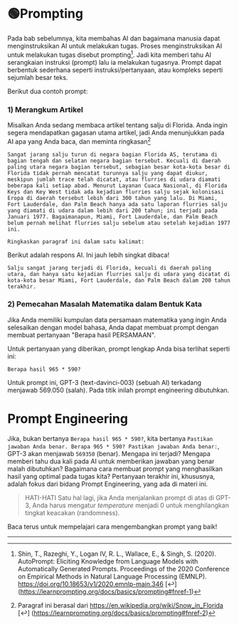 # 🟢Prompting

Pada bab sebelumnya, kita membahas AI dan bagaimana manusia dapat menginstruksikan AI untuk melakukan tugas. Proses menginstruksikan AI untuk melakukan tugas disebut prompting[^1]. Jadi kita memberi tahu AI serangkaian instruksi (prompt) lalu ia melakukan tugasnya. Prompt dapat berbentuk sederhana seperti instruksi/pertanyaan, atau kompleks seperti sejumlah besar teks.

Berikut dua contoh prompt:

### 1) Merangkum Artikel

Misalkan Anda sedang membaca artikel tentang salju di Florida. Anda ingin segera mendapatkan gagasan utama artikel, jadi Anda menunjukkan pada AI apa yang Anda baca, dan meminta ringkasan[^2]

```
Sangat jarang salju turun di negara bagian Florida AS, terutama di bagian tengah dan selatan negara bagian tersebut. Kecuali di daerah paling utara negara bagian tersebut, sebagian besar kota-kota besar di Florida tidak pernah mencatat turunnya salju yang dapat diukur, meskipun jumlah trace telah dicatat, atau flurries di udara diamati beberapa kali setiap abad. Menurut Layanan Cuaca Nasional, di Florida Keys dan Key West tidak ada kejadian flurries salju sejak kolonisasi Eropa di daerah tersebut lebih dari 300 tahun yang lalu. Di Miami, Fort Lauderdale, dan Palm Beach hanya ada satu laporan flurries salju yang diamati di udara dalam lebih dari 200 tahun; ini terjadi pada Januari 1977. Bagaimanapun, Miami, Fort Lauderdale, dan Palm Beach belum pernah melihat flurries salju sebelum atau setelah kejadian 1977 ini.

Ringkaskan paragraf ini dalam satu kalimat:
```

Berikut adalah respons AI. Ini jauh lebih singkat dibaca!

```
Salju sangat jarang terjadi di Florida, kecuali di daerah paling utara, dan hanya satu kejadian flurries salju di udara yang dicatat di kota-kota besar Miami, Fort Lauderdale, dan Palm Beach dalam 200 tahun terakhir.
```

### 2) Pemecahan Masalah Matematika dalam Bentuk Kata

Jika Anda memiliki kumpulan data persamaan matematika yang ingin Anda selesaikan dengan model bahasa, Anda dapat membuat prompt dengan membuat pertanyaan "Berapa hasil PERSAMAAN".

Untuk pertanyaan yang diberikan, prompt lengkap Anda bisa terlihat seperti ini:

```
Berapa hasil 965 * 590?
```

Untuk prompt ini, GPT-3 (text-davinci-003) (sebuah AI) terkadang menjawab 569.050 (salah). Pada titik inilah prompt engineering dibutuhkan.

# Prompt Engineering

Jika, bukan bertanya  `Berapa hasil 965 * 590?`, kita bertanya `Pastikan jawaban Anda benar. Berapa 965 * 590? Pastikan jawaban Anda benar:`, GPT-3 akan menjawab `569350` (benar). Mengapa ini terjadi? Mengapa memberi tahu dua kali pada AI untuk memberikan jawaban yang benar malah dibutuhkan? Bagaimana cara membuat prompt yang menghasilkan hasil yang optimal pada tugas kita? Pertanyaan terakhir ini, khususnya, adalah fokus dari bidang Prompt Engineering, yang ada di materi ini.

> HATI-HATI
Satu hal lagi, jika Anda menjalankan prompt di atas di GPT-3, Anda harus mengatur *temperature* menjadi 0 untuk menghilangkan tingkat keacakan (randomness).
> 

Baca terus untuk mempelajari cara mengembangkan prompt yang baik!

---

[^1]: Shin, T., Razeghi, Y., Logan IV, R. L., Wallace, E., & Singh, S. (2020). AutoPrompt: Eliciting Knowledge from Language Models with Automatically Generated Prompts. Proceedings of the 2020 Conference on Empirical Methods in Natural Language Processing (EMNLP). https://doi.org/10.18653/v1/2020.emnlp-main.346 [↩] (https://learnprompting.org/docs/basics/prompting#fnref-1)
[^2]: Paragraf ini berasal dari https://en.wikipedia.org/wiki/Snow_in_Florida [↩] (https://learnprompting.org/docs/basics/prompting#fnref-2)
